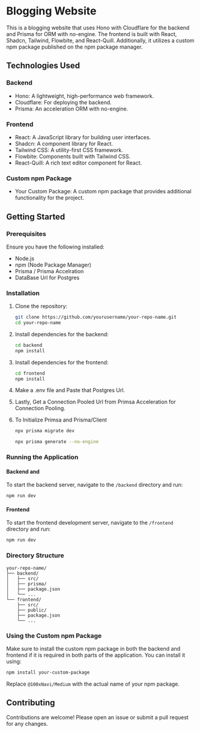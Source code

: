 


# Blogging Website

This is a blogging website that uses Hono with Cloudflare for the backend and Prisma for ORM with no-engine. The frontend is built with React, Shadcn, Tailwind, Flowbite, and React-Quill. Additionally, it utilizes a custom npm package published on the npm package manager.

## Technologies Used

### Backend
- Hono: A lightweight, high-performance web framework.
- Cloudflare: For deploying the backend.
- Prisma: An acceleration ORM with no-engine.

### Frontend
- React: A JavaScript library for building user interfaces.
- Shadcn: A component library for React.
- Tailwind CSS: A utility-first CSS framework.
- Flowbite: Components built with Tailwind CSS.
- React-Quill: A rich text editor component for React.

### Custom npm Package
- Your Custom Package: A custom npm package that provides additional functionality for the project.

## Getting Started

### Prerequisites

Ensure you have the following installed:
- Node.js
- npm (Node Package Manager)
- Prisma / Prisma Accelration
- DataBase Url for Postgres


### Installation

1. Clone the repository:
    ```bash
    git clone https://github.com/yourusername/your-repo-name.git
    cd your-repo-name
    ```

2. Install dependencies for the backend:
    ```bash
    cd backend
    npm install
    ```

3. Install dependencies for the frontend:

    ```bash
    cd frontend
    npm install
    ```
 4. Make a .env file and Paste that Postgres Url.
  
 5. Lastly, Get a Connection Pooled Url from Primsa Acceleration for Connection Pooling.
    
 6. To Initialize Primsa and Prisma/Client
    ```bash
    npx prisma migrate dev

    npx prisma generate --no-engine
    ```


### Running the Application


#### Backend and 
To start the backend server, navigate to the `/backend` directory and run:

```bash
npm run dev
```


#### Frontend
To start the frontend development server, navigate to the `/frontend` directory and run:
```bash
npm run dev
```

### Directory Structure

```
your-repo-name/
├── backend/
│   ├── src/
│   ├── prisma/
│   ├── package.json
│   └── ...
└── frontend/
    ├── src/
    ├── public/
    ├── package.json
    └── ...
```

### Using the Custom npm Package

Make sure to install the custom npm package in both the backend and frontend if it is required in both parts of the application. You can install it using:

```bash
npm install your-custom-package
```

Replace `@100xNavi/Medium` with the actual name of your npm package.

## Contributing

Contributions are welcome! Please open an issue or submit a pull request for any changes.






